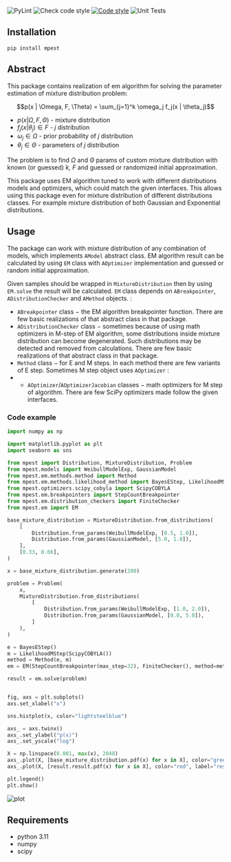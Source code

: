 ![PyLint](https://github.com/ToxaKaz/EM-algo/actions/workflows/pylint.yml/badge.svg)
![Check code style](https://github.com/ToxaKaz/EM-algo/actions/workflows/code_style.yml/badge.svg)
[![Code style](https://img.shields.io/badge/Code%20style-black-000000.svg)](https://github.com/psf/black)
![Unit Tests](https://github.com/ToxaKaz/EM-algo/actions/workflows/test.yml/badge.svg)

## Installation

```
pip install mpest
```

## Abstract

This package contains realization of em algorithm for solving the parameter estimation of mixture distribution problem:

$$p(x | \Omega, F, \Theta) = \sum_{j=1}^k \omega_j f_j(x | \theta_j)$$

- $p(x | \Omega, F, \Theta)$ - mixture distribution
- $f_j(x | \theta_j) \in F$ - $j$ distribution
- $\omega_j \in \Omega$ - prior probability of $j$ distribution
- $\theta_j \in \Theta$ - parameters of $j$ distribution

The problem is to find $\Omega$ and $\Theta$ params of custom mixture distribution with known (or guessed) $k$, $F$ and guessed or randomized initial approximation.

This package uses EM algorithm tuned to work with different distributions models and optimizers, which could match the given interfaces. This allows using this package even for mixture distribution of different distributions classes. For example mixture distribution of both Gaussian and Exponential distributions.

## Usage

The package can work with mixture distribution of any combination of models, which implements `AModel` abstract class. EM algorithm result can be calculated by using `EM` class with `AOptimizer` implementation and guessed or random initial approximation.

Given samples should be wrapped in `MixtureDistribution` then by using `EM.solve` the result will be calculated. `EM` class depends on `ABreakpointer`, `ADistributionChecker` and `AMethod` objects. :
- `ABreakpointer` class $-$ the EM algorithm breakpointer function. There are few basic realizations of that abstract class in that package.
- `ADistributionChecker` class $-$ sometimes because of using math optimizers in M-step of EM algorithm, some distributions inside mixture distribution can become degenerated. Such distributions may be detected and removed from calculations. There are few basic realizations of that abstract class in that package.
- `Method` class $-$ for E and M steps. In each method there are few variants of E step. Sometimes M step object uses `AOptimizer` :
- - `AOptimizer`/`AOptimizerJacobian` classes $-$ math optimizers for M step of algorithm. There are few SciPy optimizers made follow the given interfaces.

### Code example

```Python
import numpy as np

import matplotlib.pyplot as plt
import seaborn as sns

from mpest import Distribution, MixtureDistribution, Problem
from mpest.models import WeibullModelExp, GaussianModel
from mpest.em.methods.method import Method
from mpest.em.methods.likelihood_method import BayesEStep, LikelihoodMStep
from mpest.optimizers.scipy_cobyla import ScipyCOBYLA
from mpest.em.breakpointers import StepCountBreakpointer
from mpest.em.distribution_checkers import FiniteChecker
from mpest.em import EM

base_mixture_distribution = MixtureDistribution.from_distributions(
    [
        Distribution.from_params(WeibullModelExp, [0.5, 1.0]),
        Distribution.from_params(GaussianModel, [5.0, 1.0]),
    ],
    [0.33, 0.66],
)

x = base_mixture_distribution.generate(200)

problem = Problem(
    x,
    MixtureDistribution.from_distributions(
        [
            Distribution.from_params(WeibullModelExp, [1.0, 2.0]),
            Distribution.from_params(GaussianModel, [0.0, 5.0]),
        ]
    ),
)

e = BayesEStep()
m = LikelihoodMStep(ScipyCOBYLA())
method = Method(e, m)
em = EM(StepCountBreakpointer(max_step=32), FiniteChecker(), method=method)

result = em.solve(problem)


fig, axs = plt.subplots()
axs.set_xlabel("x")

sns.histplot(x, color="lightsteelblue")

axs_ = axs.twinx()
axs_.set_ylabel("p(x)")
axs_.set_yscale("log")

X = np.linspace(0.001, max(x), 2048)
axs_.plot(X, [base_mixture_distribution.pdf(x) for x in X], color="green", label="base")
axs_.plot(X, [result.result.pdf(x) for x in X], color="red", label="result")

plt.legend()
plt.show()
```
![plot](https://github.com/toxakaz/EM-algo/raw/main/examples/readme_example/example.png)

## Requirements
- python 3.11
- numpy
- scipy
